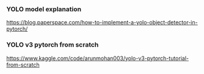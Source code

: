 ### YOLO model explanation

https://blog.paperspace.com/how-to-implement-a-yolo-object-detector-in-pytorch/


### YOLO v3 pytorch from scratch 

https://www.kaggle.com/code/arunmohan003/yolo-v3-pytorch-tutorial-from-scratch

